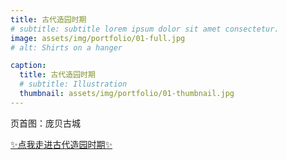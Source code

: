 ```yaml
---
title: 古代造园时期
# subtitle: subtitle lorem ipsum dolor sit amet consectetur.
image: assets/img/portfolio/01-full.jpg
# alt: Shirts on a hanger

caption:
  title: 古代造园时期
  # subtitle: Illustration
  thumbnail: assets/img/portfolio/01-thumbnail.jpg
---
```


页首图：庞贝古城

[✨点我走进古代造园时期✨](./1)

